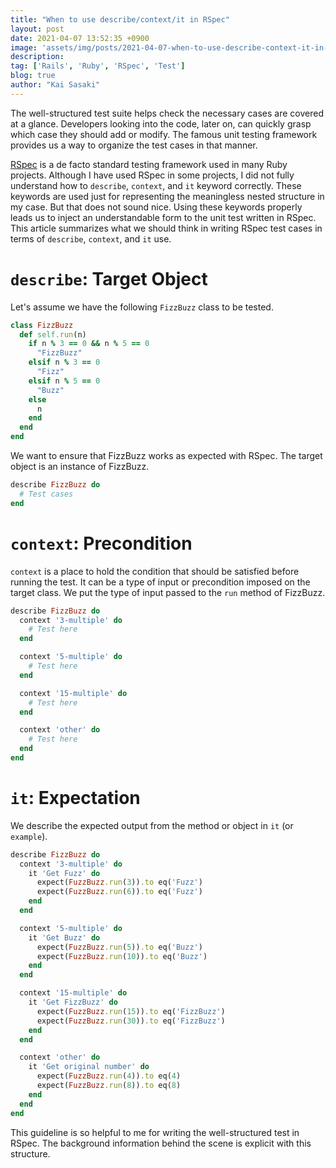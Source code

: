 ```yaml
---
title: "When to use describe/context/it in RSpec"
layout: post
date: 2021-04-07 13:52:35 +0900
image: 'assets/img/posts/2021-04-07-when-to-use-describe-context-it-in-rspec/catch.jpg'
description:
tag: ['Rails', 'Ruby', 'RSpec', 'Test']
blog: true
author: "Kai Sasaki"
---
```


The well-structured test suite helps check the necessary cases are covered at a glance. Developers looking into the code, later on, can quickly grasp which case they should add or modify. The famous unit testing framework provides us a way to organize the test cases in that manner.

[RSpec](https://rspec.info/) is a de facto standard testing framework used in many Ruby projects. Although I have used RSpec in some projects, I did not fully understand how to `describe`, `context`, and `it` keyword correctly. These keywords are used just for representing the meaningless nested structure in my case. But that does not sound nice. Using these keywords properly leads us to inject an understandable form to the unit test written in RSpec. This article summarizes what we should think in writing RSpec test cases in terms of `describe`, `context`, and `it` use.

# `describe`: Target Object

Let's assume we have the following `FizzBuzz` class to be tested.

```ruby
class FizzBuzz
  def self.run(n)
    if n % 3 == 0 && n % 5 == 0
      "FizzBuzz"
    elsif n % 3 == 0
      "Fizz"
    elsif n % 5 == 0
      "Buzz"
    else
      n
    end
  end
end
```

We want to ensure that FizzBuzz works as expected with RSpec. The target object is an instance of FizzBuzz.

```ruby
describe FizzBuzz do
  # Test cases
end
```

# `context`: Precondition

`context` is a place to hold the condition that should be satisfied before running the test. It can be a type of input or precondition imposed on the target class. We put the type of input passed to the `run` method of FizzBuzz.

```ruby
describe FizzBuzz do
  context '3-multiple' do
    # Test here
  end

  context '5-multiple' do
    # Test here
  end

  context '15-multiple' do
    # Test here
  end

  context 'other' do
    # Test here
  end
end
```

# `it`: Expectation

We describe the expected output from the method or object in `it` (or `example`).


```ruby
describe FizzBuzz do
  context '3-multiple' do
    it 'Get Fuzz' do
      expect(FuzzBuzz.run(3)).to eq('Fuzz')
      expect(FuzzBuzz.run(6)).to eq('Fuzz')
    end
  end

  context '5-multiple' do
    it 'Get Buzz' do
      expect(FuzzBuzz.run(5)).to eq('Buzz')
      expect(FuzzBuzz.run(10)).to eq('Buzz')
    end
  end

  context '15-multiple' do
    it 'Get FizzBuzz' do
      expect(FuzzBuzz.run(15)).to eq('FizzBuzz')
      expect(FuzzBuzz.run(30)).to eq('FizzBuzz')
    end
  end

  context 'other' do
    it 'Get original number' do
      expect(FuzzBuzz.run(4)).to eq(4)
      expect(FuzzBuzz.run(8)).to eq(8)
    end
  end
end
```

This guideline is so helpful to me for writing the well-structured test in RSpec. The background information behind the scene is explicit with this structure.